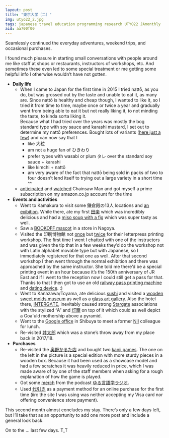 ```yaml
---
layout: post
title: "東京大学〔二〕"
img: utyo22_2.jpg
tags: japanese travel education programming research UTYO22 JAmonthly
aid: aa700f00
---
```


Seamlessly continued the everyday adventures, weekend trips, and occasional purchases.

I found much pleasure in starting small conversations with people around me like staff at shops or restaurants, instructors of workshops, etc. And sometimes these even led to some special treatment or me getting some helpful info I otherwise wouldn’t have not gotten.

* **Daily life**
    * When I came to Japan for the first time in 2015 I tried nattō, as you do, but was grossed out by the taste and unable to eat it, as many are. Since nattō is healthy and cheap though, I wanted to like it, so I tried it from time to time, maybe once or twice a year and gradually went from being able to eat it but not really liking it, to not minding the taste, to kinda sorta liking it.  
      Because what I had tried over the years was mostly the bog standard type with soy sauce and karashi mustard, I set out to determine my nattō preferences. Bought lots of variants ([here just a few](/assets/img/blog/utyo22_add_21.jpg)) and can now say that I
        * like <span class="mixlang"><span class="swap" swap="nattō from large soy beans"><span class="inner">大粒</span></span></span>
        * am not a huge fan of <span class="mixlang"><span class="swap" swap="nattō from cut-up soy beans"><span class="inner">ひきわり</span></span></span>
        * prefer types with wasabi or plum <span class="mixlang"><span class="swap" swap="sauce"><span class="inner">タレ</span></span></span> over the standard soy sauce + karashi
        * like kimchi + nattō
        * am very aware of the fact that nattō being sold in packs of two to four doesn’t lend itself to trying out a large variety in a short time ^^
    * [anticipated](/assets/img/blog/utyo22_add_22.jpg) and [watched](/assets/img/blog/utyo22_add_23.jpg) Chainsaw Man and got myself a prime subscription on my amazon.co.jp account for the time
* **Events and activities**
    * Went to Kamakura to visit some <span class="mixlang"><span class="swap" swap="The 13 Lords of the Shogun"><span class="inner">鎌倉殿の13人</span></span></span> locations and [an exibition](/assets/img/blog/utyo22_add_24.jpg). While there, ate my first <a href="/assets/img/blog/utyo22_add_26.jpg"><span class="mixlang"><span class="swap" swap="stuff baked and coated with miso"><span class="inner">田楽</span></span></span></a> which was incredibly delicious and had a [miso soup with a fig](/assets/img/blog/utyo22_add_25.jpg) which was super tasty as well.
    * Saw a [BOOKOFF mascot](/assets/img/blog/utyo22_add_27.jpg) in a store in Nagoya.
    * Visited the <span class="mixlang"><span class="swap" swap="Printing Museum, Tokyo"><span class="inner">印刷博物館</span></span></span> not [once](/assets/img/blog/utyo22_add_28.jpg) but [twice](/assets/img/blog/utyo22_add_29.jpg) for their letterpress printing workshop. The first time I went I chatted with one of the instructors and was given the tip that in a few weeks they’d do the workshop not with Latin alphabet movable type but with Japanese, so I immediately registered for that one as well. After that second workshop I then went through the normal exhibition and there was approached by the same instructor. She told me there’d be a special printing event in an hour because it’s the 150th anniversary of JR East and if I went to the reception now I could still get a pass for that. Thanks to that I then got to use an old [railway pass printing machine](/assets/img/blog/utyo22_add_30.jpg) and [dating device](/assets/img/blog/utyo22_add_31.jpg). :)
    * Went to Kanazawa/Toyama, ate delicious [sushi](/assets/img/blog/utyo22_add_33.jpg) and visited a [wooden sweet molds museum](/assets/img/blog/utyo22_add_34.jpg) as well as a [glass art gallery](/assets/img/blog/utyo22_add_35.jpg). Also the hotel there, [INTERGΛTE](/assets/img/blog/utyo22_add_32.jpg), inevitably caused strong [Stargate](https://en.wikipedia.org/wiki/File:Stargate_(franchise_logo).png) associations with the stylized “A” and <a href="https://en.wikipedia.org/wiki/Stone_lantern"><span class="mixlang"><span class="swap" swap="tōrō"><span class="inner">灯籠</span></span></span></a> on top of it which could as well depict a Goa'uld mothership above a pyramid.
    * Went to the [Google office](/assets/img/blog/utyo22_add_36.jpg) in Shibuya to meet a former [NII](/s/NII17) colleague for lunch.
    * Re-visited [丼太郎](/assets/img/blog/utyo22_add_37.jpg) which was a stone’s throw away from my place back in 2017/18.
* **Purchases**
    * Re-visited the <a href="https://okunokaruta.com/"><span class="mixlang"><span class="swap" swap="Okuno Karuta Shop"><span class="inner">奥野かるた店</span></span></span></a> and bought two [kanji games](/assets/img/blog/utyo22_add_38.jpg). The one on the left in the picture is a special edition with more sturdy pieces in a wooden box. Because it had been used as a showcase model and had a few scratches it was heavily reduced in price, which I was made aware of by one of the staff members when asking for a rough explanation of how the game is played.
    * Got some [merch](/assets/img/blog/utyo22_add_39.jpg) from the podcast [ゆる言語学ラジオ](https://okunokaruta.com/).
    * Used <a href="https://okunokaruta.com/"><span class="mixlang"><span class="swap" swap="chash on delivery"><span class="inner">代引き</span></span></span></a> as a payment method for an online purchase for the first time (iirc the site I was using was neither accepting my Visa card nor offering convenience store payment).

This second month almost concludes my stay. There’s only a few days left, but I’ll take that as an opportunity to add one more post and include a general look back.

On to the ... last few days. T\_T
